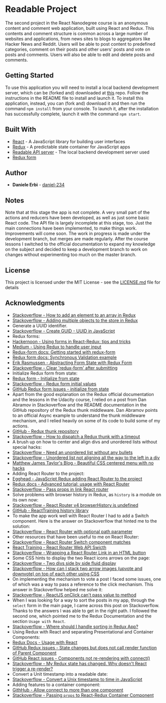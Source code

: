 # Readable Project

The second project in the React Nanodegree course is an anonymous content and comment web application, built using React and Redux. This contents and comment structure is common across a large number of websites and applications, from news sites to blogs to aggregators like Hacker News and Reddit.
Users will be able to post content to predefined categories, comment on their posts and other users' posts and vote on posts and comments.
Users will also be able to edit and delete posts and comments.

## Getting Started

To use this application you will need to install a local backend development server, which can be (forked and) downloaded at [this](https://github.com/daniel-234/reactnd-project-readable-api-server) repo. Follow the instructions in the README file to install and launch it.
To install this application, instead, you can (fork and) download it and then run the command `npm install` from your console. To launch it, after the installation has successfully complete, launch it with the command `npm start`.

## Built With

* [React](https://facebook.github.io/react/) - A JavaScript library for building user interfaces
* [Redux](http://redux.js.org/) - A predictable state container for JavaScript apps
* [Readable API server](https://github.com/udacity/reactnd-project-readable-starter) - The local backend development server used
* [Redux form](http://redux-form.com/7.0.3/)

## Author

* **Daniele Erbì** - [daniel-234](https://github.com/daniel-234)

## Notes

Note that at this stage the app is not complete. A very small part of the actions and reducers have been developed, as well as just some basic React code. The API file is largely incomplete at this stage, too. Just the main connections have been implemented, to make things work. Improvements will come soon.
The work in progress is made under the development branch, but merges are made regularly. After the course lessons I switched to the official documentation to expand my knowledge on the subject and decided to keep a development branch to work on changes without experimenting too much on the master branch.

## License

This project is licensed under the MIT License - see the [LICENSE.md](LICENSE.md) file for details

## Acknowledgments

* [Stackoverflow - How to add an element to an array in Redux](https://stackoverflow.com/questions/40911194/how-do-i-add-an-element-to-array-in-reducer-of-react-native-redux)
* [Stackoverflow - Adding multiple objects to the store in Redux](https://stackoverflow.com/questions/42463609/adding-multiple-objects-to-the-store-in-redux)
* Generate a UUID identifier.
* [Stackoverflow - Create GUID - UUID in JavaScript](https://stackoverflow.com/questions/105034/create-guid-uuid-in-javascript)
* Redux forms:
* [Hackernoon - Using forms in React-Redux: tips and tricks](https://hackernoon.com/using-forms-in-react-redux-tips-and-tricks-48ad9c7522f6)
* [Medium - Using Redux to handle user input](https://medium.com/@jtbennett/using-redux-form-to-handle-user-input-1392826f2c6d)
* [Redux-form docs: Getting started with redux-form](http://redux-form.com/6.0.0-alpha.4/docs/GettingStarted.md/)
* [Redux form docs: Synchronous Validation example](https://redux-form.com/7.0.4/examples/syncvalidation/)
* [Erik Rasmussen - Abstracting Form State with Redux Form](https://www.youtube.com/watch?v=eDTi7lYR1VU&feature=youtu.be)
* [Stackoverflow - Clear 'redux-form' after submitting](https://stackoverflow.com/questions/42551955/clear-redux-form-fields-after-submitting)
* Initialize Redux form from state:
* [Redux form - Initialize from state](https://redux-form.com/7.0.4/examples/initializefromstate/)
* [Stackoverflow - Redux form initial values](https://stackoverflow.com/questions/41267037/redux-form-initial-values-from)
* [GitHub Redux form issues - initialize from state](https://github.com/erikras/redux-form/issues/1399)
* Apart from the good explanation on the Redux official documentation and the lessons in the Udacity course, I relied on a post from Dan Abramov in Stackoverflow and the README documentation in the GitHub repository of the Redux thunk middleware. Dan Abramov points to an official Async example to understand the thunk middleware mechanism, and I relied heavily on some of its code to build some of my actions.
* [GitHub - Redux thunk repository](https://github.com/gaearon/redux-thunk)
* [Stackoverflow - How to dispatch a Redux thunk with a timeout](https://stackoverflow.com/questions/35411423/how-to-dispatch-a-redux-action-with-a-timeout/)
* A brush up on how to center and align divs and unordered lists without special hacks:
* [Stackoverflow - Need an unordered list without any bullets](https://stackoverflow.com/questions/1027354/need-an-unordered-list-without-any-bullets)
* [Stackoverflow - Unordered list not aligning all the way to the left in a div](https://stackoverflow.com/questions/10972096/unordered-list-not-aligning-all-the-way-to-the-left-in-a-div)
* [Matthew James Taylor's Blog - Beautiful CSS centered menu with no hacks](http://matthewjamestaylor.com/blog/beautiful-css-centered-menus-no-hacks-full-cross-browser-support)
* Adding React Router to the project:
* [Egghead - JavaScript Redux adding React Router to the project](https://egghead.io/lessons/javascript-redux-adding-react-router-to-the-project)
* [Redux docs - Advanced tutorial: usage with React Router](http://redux.js.org/docs/advanced/UsageWithReactRouter.html)
* [Stackoverflow - Pass props in link React router](https://stackoverflow.com/questions/30115324/pass-props-in-link-react-router)
* Solve problems with browser history in Redux, as `history` is a module on its own now:
* [Stackoverflow - React Router v4 browserHistory is undefined](https://stackoverflow.com/questions/43822589/react-router-v4-browserhistory-is-undefined)
* [GitHub - ReactTraining history library](https://github.com/ReactTraining/history)
* To make the app work well with React Router I had to add a Switch component. Here is the answer on Stackoverflow that hinted me to the solution:
* [Stackoverflow - React Router with optional path parameter](https://stackoverflow.com/questions/35604617/react-router-with-optional-path-parameter)
* Other resources that have been useful to me on React Router:
* [Stackoverflow - React Router Switch component matches](https://stackoverflow.com/questions/43584748/react-router-switch-component-matches)
* [React Training - React Router Web API Swicth](https://reacttraining.com/react-router/web/api/Switch)
* [Stackoverflow - Wrapping a React Router Link in an HTML button](https://stackoverflow.com/questions/42463263/wrapping-a-react-router-link-in-an-html-button)
* Some CSS hints to display the two React icons arrows on the page:
* [Stackoverflow - Two divs side by side fluid display](https://stackoverflow.com/questions/17217766/two-divs-side-by-side-fluid-display)
* [Stackoverflow - How can I stack two arrow images (upvote and downvote) on top of each other using CSS](https://stackoverflow.com/questions/764042/how-can-i-stack-two-arrow-images-upvote-downvote-on-top-of-eachother-using-css)
* On implementing the mechanism to vote a post I faced some issues, one of which was a way to pass a reference to the click mechanism. This answer in Stackoverflow helped me solve it:
* [Stackoverflow - ReactJS onClick can't pass value to method](https://stackoverflow.com/questions/29810914/react-js-onclick-cant-pass-value-to-method)
* When I was looking for a way to sort the posts in my app, through the `select` form in the main page, I came across this post on Stackoverflow. Thanks to the answers I was able to get in the right path. I followed the second one, which pointed me to the Redux Documentation and the section `Usage with React`.
* [Stackoverflow - Where should I handle sorting in Redux App?](https://stackoverflow.com/questions/34475367/where-should-i-handle-sorting-in-redux-app)
* Using Redux with React and separating Presentational and Container Components:
* [Redux Docs - Usage with React](http://redux.js.org/docs/basics/UsageWithReact.html)
* [GitHub Redux issues - State changes but does not call render function of Parent Component](https://github.com/reactjs/redux/issues/2190)
* [GitHub React issues - Components not re-rendering with connect()](https://github.com/reactjs/redux/issues/585)
* [Stackoverflow - My Redux state has changed. Why doesn't React trigger a re-render?](https://stackoverflow.com/questions/39513753/my-redux-state-has-changed-why-doesnt-react-trigger-a-re-render)
* Convert a Unit timestamp into a readable date:
* [Stackoverflow - Convert a Unix timestamp to time in JavaScript](https://stackoverflow.com/questions/847185/convert-a-unix-timestamp-to-time-in-javascript)
* Adding features to a container component:
* [GithHub - Allow connect to more than one component](https://github.com/reactjs/react-redux/issues/647)
* [Stackoverflow - Passing `props` to React-Redux Container Component](https://stackoverflow.com/questions/37778153/passing-props-to-react-redux-container-component)